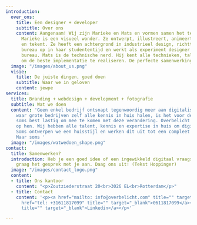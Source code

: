 ```yaml
---
introduction:
  over_ons:
    title: Een designer + developer
    subtitle: Over ons
    content: Aangenaam! Wij zijn Marieke en Mats en vormen samen het team achter Overbelicht.
      Marieke is een visueel wonder. Ze ontwerpt, illustreert, animeert, schildert
      en tekent. Ze heeft een achtergrond in industrieel design, richtte een ontwerp
      bureau op in haar studententijd en werkt als experiment designer bij een groot
      bureau. Mats is de technische nerd. Hij kent alle technieken, talen en tools
      om de beste implementatie te realiseren. De perfecte samenwerking dus!
  image: "/images/about_us.png"
  visie:
    title: De juiste dingen, goed doen
    subtitle: Waar we in geloven
    content: jewpe
services:
  title: Branding + webdesign + development + fotografie
  subtitle: Wat we doen
  content: 'Geen enkel bedrijf ontsnapt tegenwoordig meer aan digitalisatie. Maar
    waar grote bedrijven zelf alle kennis in huis halen, is het voor de kleinere speler
    soms best lastig om mee te komen met deze verandering. Overbelicht richt zich
    op hen. Wij hebben alle talent, kennis en expertise in huis om digitaal te vernieuwen.
    Soms ontwerpen we een huisstijl en werken dit uit tot een compleet nieuwe website.
    Maar soms '
  image: "/images/watwedoen_shape.png"
contact:
  title: Samenwerken?
  introduction: Heb je een goed idee of een ingewikkeld digitaal vraagstuk? We gaan
    graag het gesprek met je aan. Daag ons uit! (Tekst Hoppinger)
  image: "/images/contact_logo.png"
  content:
  - title: Ons kantoor
    content: "<p>Zoutziederstraat 20<br>3026 EL<br>Rotterdam</p>"
  - title: Contact
    content: '<p><a href="mailto: info@overbelicht.com" title="" target="_blank">info@overbelicht.com</a><br><a
      href="tel: +31611817099" title="" target="_blank">0611817099</a><br><a href="https://www.linkedin.com/in/matsmulder"
      title="" target="_blank">Linkedin</a></p>'

---
```

